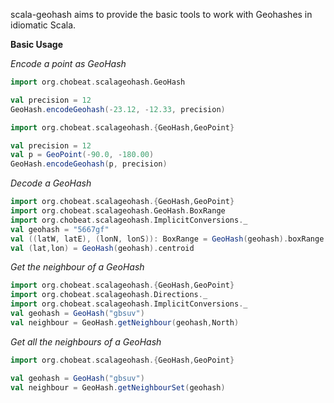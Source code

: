 scala-geohash aims to provide the basic tools to work with Geohashes in idiomatic Scala.

**Basic Usage**

*Encode a point as GeoHash*

```scala
import org.chobeat.scalageohash.GeoHash

val precision = 12
GeoHash.encodeGeohash(-23.12, -12.33, precision)
```

```scala
import org.chobeat.scalageohash.{GeoHash,GeoPoint}

val precision = 12
val p = GeoPoint(-90.0, -180.00)
GeoHash.encodeGeohash(p, precision)
```

*Decode a GeoHash*


```scala
import org.chobeat.scalageohash.{GeoHash,GeoPoint}
import org.chobeat.scalageohash.GeoHash.BoxRange
import org.chobeat.scalageohash.ImplicitConversions._
val geohash = "5667gf"
val ((latW, latE), (lonN, lonS)): BoxRange = GeoHash(geohash).boxRange
val (lat,lon) = GeoHash(geohash).centroid
```

*Get the neighbour of a GeoHash*


```scala
import org.chobeat.scalageohash.{GeoHash,GeoPoint}
import org.chobeat.scalageohash.Directions._
import org.chobeat.scalageohash.ImplicitConversions._
val geohash = GeoHash("gbsuv")
val neighbour = GeoHash.getNeighbour(geohash,North)
```

*Get all the neighbours of a GeoHash*


```scala
import org.chobeat.scalageohash.{GeoHash,GeoPoint}

val geohash = GeoHash("gbsuv")
val neighbour = GeoHash.getNeighbourSet(geohash)
```

